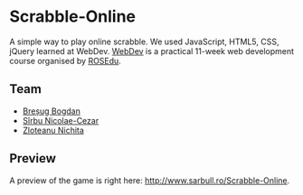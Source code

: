 Scrabble-Online
===============

A simple way to play online scrabble. We used JavaScript, HTML5, CSS, jQuery learned at WebDev. 
<a href="http://webdev.rosedu.prg">WebDev</a> is a practical 11-week web development course organised by <a href="http://rosedu.prg">ROSEdu</a>.

## Team
- <a href="https://www.facebook.com/bogdan.bresug">Breșug Bogdan</a>
- <a href="https://www.facebook.com/sarbull">Sîrbu Nicolae-Cezar</a>
- <a href="https://www.facebook.com/nichita.zloteanu">Zloteanu Nichita</a>

## Preview
A preview of the game is right here: <a href="http://www.sarbull.ro/Scrabble-Online">http://www.sarbull.ro/Scrabble-Online</a>.
